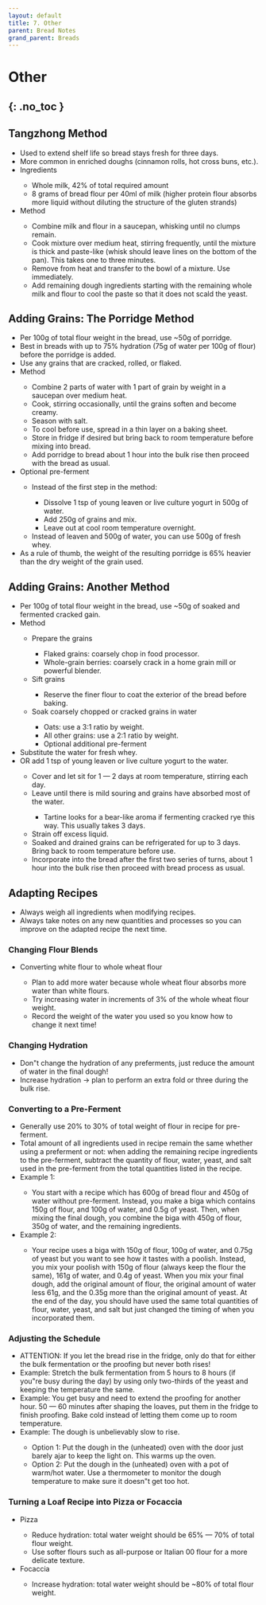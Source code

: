 ```yaml
---
layout: default
title: 7. Other
parent: Bread Notes
grand_parent: Breads
---
```


# Other
{: .no_toc }
---

## Tangzhong Method

<ul>
    <li>Used to extend shelf life so bread stays fresh for three days.</li>
    <li>More common in enriched doughs (cinnamon rolls, hot cross buns, etc.).</li>
    <li>Ingredients</li>
    <ul>
        <li>Whole milk, 42% of total required amount</li>
        <li>8 grams of bread flour per 40ml of milk (higher protein flour absorbs more liquid without diluting the structure of the gluten strands)</li>
    </ul>
    <li>Method</li>
    <ul>
        <li>Combine milk and flour in a saucepan, whisking until no clumps remain.</li>
        <li>Cook mixture over medium heat, stirring frequently, until the mixture is thick and paste-like (whisk should leave lines on the bottom of the pan). This takes one to three minutes.</li>
        <li>Remove from heat and transfer to the bowl of a mixture. Use immediately.</li>
        <li>Add remaining dough ingredients starting with the remaining whole milk and flour to cool the paste so that it does not scald the yeast.</li>
    </ul>
</ul>

## Adding Grains: The Porridge Method

<ul>
    <li>Per 100g of total flour weight in the bread, use ~50g of porridge.</li>
    <li>Best in breads with up to 75% hydration (75g of water per 100g of flour) before the porridge is added.</li>
    <li>Use any grains that are cracked, rolled, or flaked.</li>
    <li>Method</li>
    <ul>
        <li>Combine 2 parts of water with 1 part of grain by weight in a saucepan over medium heat.</li>
        <li>Cook, stirring occasionally, until the grains soften and become creamy.</li>
        <li>Season with salt.</li>
        <li>To cool before use, spread in a thin layer on a baking sheet.</li>
        <li>Store in fridge if desired but bring back to room temperature before mixing into bread.</li>
        <li>Add porridge to bread about 1 hour into the bulk rise then proceed with the bread as usual.</li>
    </ul>
    <li>Optional pre-ferment</li>
    <ul>
        <li>Instead of the first step in the method:</li>
        <ul>
            <li>Dissolve 1 tsp of young leaven or live culture yogurt in 500g of water.</li>
            <li>Add 250g of grains and mix.</li>
            <li>Leave out at cool room temperature overnight.</li>
        </ul>
        <li>Instead of leaven and 500g of water, you can use 500g of fresh whey.</li>
    </ul>
    <li>As a rule of thumb, the weight of the resulting porridge is 65% heavier than the dry weight of the grain used.</li>
</ul>

## Adding Grains: Another Method

<ul>
    <li>Per 100g of total flour weight in the bread, use ~50g of soaked and fermented cracked gain.</li>
    <li>Method</li>
    <ul>
        <li>Prepare the grains</li>
        <ul>
            <li>Flaked grains: coarsely chop in food processor.</li>
            <li>Whole-grain berries: coarsely crack in a home grain mill or powerful blender.</li>
        </ul>
        <li>Sift grains</li>
        <ul>
            <li>Reserve the finer flour to coat the exterior of the bread before baking.</li>
        </ul>
        <li>Soak coarsely chopped or cracked grains in water </li>
        <ul>
            <li>Oats: use a 3:1 ratio by weight.</li>
            <li>All other grains: use a 2:1 ratio by weight.</li>
            <li>Optional additional pre-ferment</li>
        </ul>
    </ul>
    <li>Substitute the water for fresh whey.</li>
    <li>OR add 1 tsp of young leaven or live culture yogurt to the water.</li>
    <ul>
        <li>Cover and let sit for 1 &mdash; 2 days at room temperature, stirring each day.</li>
        <li>Leave until there is mild souring and grains have absorbed most of the water.</li>
        <ul>
            <li>Tartine looks for a bear-like aroma if fermenting cracked rye this way. This usually takes 3 days.</li>
        </ul>
        <li>Strain off excess liquid.</li>
        <li>Soaked and drained grains can be refrigerated for up to 3 days. Bring back to room temperature before use.</li>
        <li>Incorporate into the bread after the first two series of turns, about 1 hour into the bulk rise then proceed with bread process as usual.</li>
    </ul>
</ul>

## Adapting Recipes

<ul>
    <li>Always weigh all ingredients when modifying recipes.</li>
    <li>Always take notes on any new quantities and processes so you can improve on the adapted recipe the next time.</li>
</ul>

### Changing Flour Blends

<ul>
    <li>Converting white flour to whole wheat flour</li>
    <ul>
        <li>Plan to add more water because whole wheat flour absorbs more water than white flours.</li>
        <li>Try increasing water in increments of 3% of the whole wheat flour weight.</li>
        <li>Record the weight of the water you used so you know how to change it next time!</li>
    </ul>
</ul>

### Changing Hydration

<ul>
    <li>Don"t change the hydration of any preferments, just reduce the amount of water in the final dough!</li>
    <li>Increase hydration &rarr; plan to perform an extra fold or three during the bulk rise.</li>
</ul>

### Converting to a Pre-Ferment

<ul>
    <li>Generally use 20% to 30% of total weight of flour in recipe for pre-ferment.</li>
    <li>Total amount of all ingredients used in recipe remain the same whether using a preferment or not: when adding the remaining recipe ingredients to the pre-ferment, subtract the quantity of flour, water, yeast, and salt used in the pre-ferment from the total quantities listed in the recipe.</li>
    <li>Example 1:</li>
    <ul>
        <li>You start with a recipe which has 600g of bread flour and 450g of water without pre-ferment. Instead, you make a biga which contains 150g of flour, and 100g of water, and 0.5g of yeast. Then, when mixing the final dough, you combine the biga with 450g of flour, 350g of water, and the remaining ingredients.</li>
    </ul>
    <li>Example 2:</li>
    <ul>
        <li>Your recipe uses a biga with 150g of flour, 100g of water, and 0.75g of yeast but you want to see how it tastes with a poolish. Instead, you mix your poolish with 150g of flour (always keep the flour the same), 161g of water, and 0.4g of yeast. When you mix your final dough, add the original amount of flour, the original amount of water less 61g, and the 0.35g more than the original amount of yeast. At the end of the day, you should have used the same total quantities of flour, water, yeast, and salt but just changed the timing of when you incorporated them.</li>
    </ul>
</ul>

### Adjusting the Schedule

<ul>
    <li>ATTENTION: If you let the bread rise in the fridge, only do that for either the bulk fermentation or the proofing but never both rises!</li>
    <li>Example: Stretch the bulk fermentation from 5 hours to 8 hours (if you"re busy during the day) by using only two-thirds of the yeast and keeping the temperature the same.</li>
    <li>Example: You get busy and need to extend the proofing for another hour. 50 &mdash; 60 minutes after shaping the loaves, put them in the fridge to finish proofing. Bake cold instead of letting them come up to room temperature.</li>
    <li>Example: The dough is unbelievably slow to rise.</li>
    <ul>
        <li>Option 1: Put the dough in the (unheated) oven with the door just barely ajar to keep the light on. This warms up the oven.</li>
        <li>Option 2: Put the dough in the (unheated) oven with a pot of warm/hot water. Use a thermometer to monitor the dough temperature to make sure it doesn"t get too hot.</li>
    </ul>
</ul>

### Turning a Loaf Recipe into Pizza or Focaccia

<ul>
    <li>Pizza</li>
    <ul>
        <li>Reduce hydration: total water weight should be 65% &mdash; 70% of total flour weight.</li>
        <li>Use softer flours such as all-purpose or Italian 00 flour for a more delicate texture.</li>
    </ul>
    <li>Focaccia</li>
    <ul>
        <li>Increase hydration: total water weight should be ~80% of total flour weight. </li>
    </ul>
</ul>
